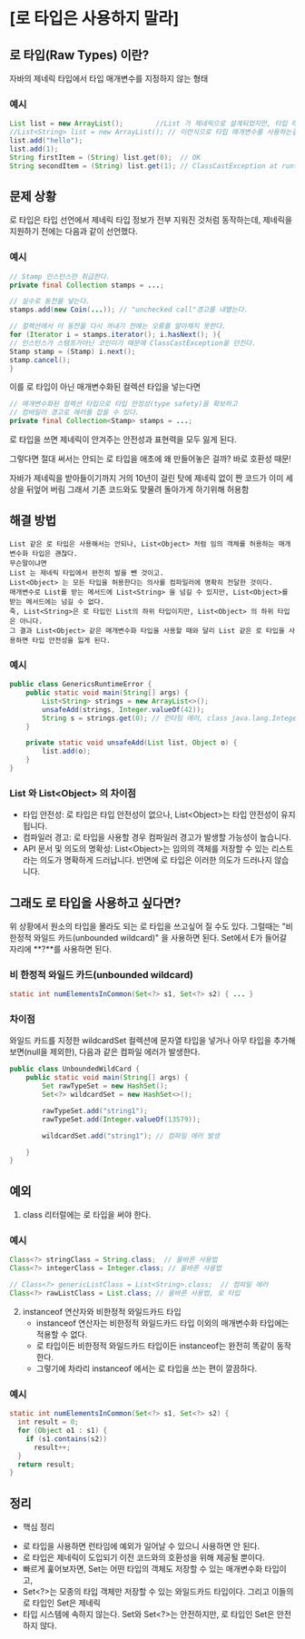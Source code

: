 # [로 타입은 사용하지 말라]
## 로 타입(Raw Types) 이란?
자바의 제네릭 타입에서 타입 매개변수를 지정하지 않는 형태
### 예시
```JAVA
List list = new ArrayList();        //List 가 제네릭으로 설계되었지만, 타입 매개변수를 사용하지 않음
//List<String> list = new ArrayList(); // 이런식으로 타입 매개변수를 사용하는걸 매개변수화 타입(Parameterized type) 이라고 한다.
list.add("hello");
list.add(1);
String firstItem = (String) list.get(0);  // OK
String secondItem = (String) list.get(1); // ClassCastException at runtime
```

## 문제 상황
로 타입은 타입 선언에서 제네릭 타입 정보가 전부 지워진 것처럼 동작하는데,
제네릭을 지원하기 전에는 다음과 같이 선언했다.

### 예시
```JAVA
// Stamp 인스턴스만 취급한다.
private final Collection stamps = ...;

// 실수로 동전을 넣는다.
stamps.add(new Coin(...)); // "unchecked call"경고를 내뱉는다.

// 컬렉션에서 이 동전을 다시 꺼내기 전에는 오류를 알아채지 못한다.
for (Iterator i = stamps.iterator(); i.hasNext(); ){
// 인스턴스가 스탬프가아닌 코인이기 때문에 ClassCastException을 던진다.
Stamp stamp = (Stamp) i.next();
stamp.cancel();
}
```

이를 로 타입이 아닌 매개변수화된 컬렉션 타입을 넣는다면
```JAVA
// 매개변수화된 컬렉션 타입으로 타입 안정성(type safety)을 확보하고
// 컴바일러 경고로 에러를 잡을 수 있다.
private final Collection<Stamp> stamps = ...;
```

로 타입을 쓰면 제네릭이 안겨주는 안전성과 표현력을 모두 잃게 된다.

그렇다면 절대 써서는 안되는 로 타입을 애초에 왜 만들어놓은 걸까? 
바로 호환성 때문!

자바가 제네릭을 받아들이기까지 거의 10년이 걸린 탓에 제네릭 없이 짠 코드가 이미 세상을 뒤엎어 버림
그래서 기존 코드와도 맞물려 돌아가게 하기위해 허용함

## 해결 방법
    List 같은 로 타입은 사용해서는 안되나, List<Object> 처럼 임의 객체를 허용하는 매개변수화 타입은 괜찮다.
    무슨말이냐면
    List 는 제네릭 타입에서 완전히 발을 뺀 것이고.
    List<Object> 는 모든 타입을 허용한다는 의사를 컴파일러에 명확히 전달한 것이다.
    매개변수로 List를 받는 메서드에 List<String> 을 넘길 수 있지만, List<Object>를 받는 메서드에는 넘길 수 없다.
    죽, List<String>은 로 타입인 List의 하위 타입이지만, List<Object> 의 하위 타입은 아니다.
    그 결과 List<Object> 같은 매개변수화 타입을 사용할 때와 달리 List 같은 로 타입을 사용하면 타입 안전성을 잃게 된다.

### 예시
```JAVA
public class GenericsRuntimeError {
	public static void main(String[] args) {
		List<String> strings = new ArrayList<>();
		unsafeAdd(strings, Integer.valueOf(42));
		String s = strings.get(0); // 런타임 에러, class java.lang.Integer cannot be cast to class java.lang.String
	}

	private static void unsafeAdd(List list, Object o) {
		list.add(o);
	}
}
```
### List 와 List\<Object\> 의 차이점
- 타입 안전성: 로 타입은 타입 안전성이 없으나, List\<Object\>는 타입 안전성이 유지됩니다. 
- 컴파일러 경고: 로 타입을 사용할 경우 컴파일러 경고가 발생할 가능성이 높습니다.
- API 문서 및 의도의 명확성: List\<Object\>는 임의의 객체를 저장할 수 있는 리스트 라는 의도가 명확하게 드러납니다. 반면에 로 타입은 이러한 의도가 드러나지 않습니다.

## 그래도 로 타입을 사용하고 싶다면?
위 상황에서 원소의 타입을 몰라도 되는 로 타입을 쓰고싶어 질 수도 있다. 그럴때는 "비 한정적 와일드 카드(unbounded wildcard)" 을 사용하면 된다.
Set<E>에서 E가 들어갈 자리에 **?**를 사용하면 된다.
### 비 한정적 와일드 카드(unbounded wildcard)
```JAVA
static int numElementsInCommon(Set<?> s1, Set<?> s2) { ... }
```
### 차이점
와일드 카드를 지정한 wildcardSet 컬렉션에 문자열 타입을 넣거나 아무 타입을 추가해보면(null을 제외한), 다음과 같은 컴파일 에러가 발생한다.


```JAVA
public class UnboundedWildCard {
	public static void main(String[] args) {
		Set rawTypeSet = new HashSet();
		Set<?> wildcardSet = new HashSet<>();

		rawTypeSet.add("string1");
		rawTypeSet.add(Integer.valueOf(13579));

		wildcardSet.add("string1"); // 컴파일 에러 발생

	}
}
```
## 예외
1. class 리터럴에는 로 타입을 써야 한다.
### 예시
```JAVA
Class<?> stringClass = String.class;  // 올바른 사용법
Class<?> integerClass = Integer.class; // 올바른 사용법

// Class<?> genericListClass = List<String>.class;  // 컴파일 에러
Class<?> rawListClass = List.class; // 올바른 사용법, 로 타입
```
2. instanceof 연산자와 비한정적 와일드카드 타입
    - instanceof 연산자는 비한정적 와일드카드 타입 이외의 매개변수화 타입에는 적용할 수 없다.
    - 로 타입이든 비한정적 와일드카드 타입이든 instanceof는 완전히 똑같이 동작한다.
    - 그렇기에 차라리 instanceof 에서는 로 타입을 쓰는 편이 깔끔하다.

### 예시
```JAVA
static int numElementsInCommon(Set<?> s1, Set<?> s2) {
  int result = 0;
  for (Object o1 : s1) {
    if (s1.contains(s2))
      result++;
  }
  return result;
}
```

## 정리
* 핵심 정리
- 로 타입을 사용하면 런타임에 예외가 일어날 수 있으니 사용하면 안 된다.  
- 로 타입은 제네릭이 도입되기 이전 코드와의 호환성을 위해 제공될 뿐이다.  
- 빠르게 훑어보자면, Set<Object>는 어떤 타입의 객체도 저장할 수 있는 매개변수화 타입이고,  
- Set<?>는 모종의 타입 객체만 저장할 수 있는 와일드카드 타입이다. 그리고 이들의 로 타입인 Set은 제네릭  
- 타입 시스템에 속하지 않는다. Set<Object>와 Set<?>는 안전하지만, 로 타입인 Set은 안전하지 않다.  